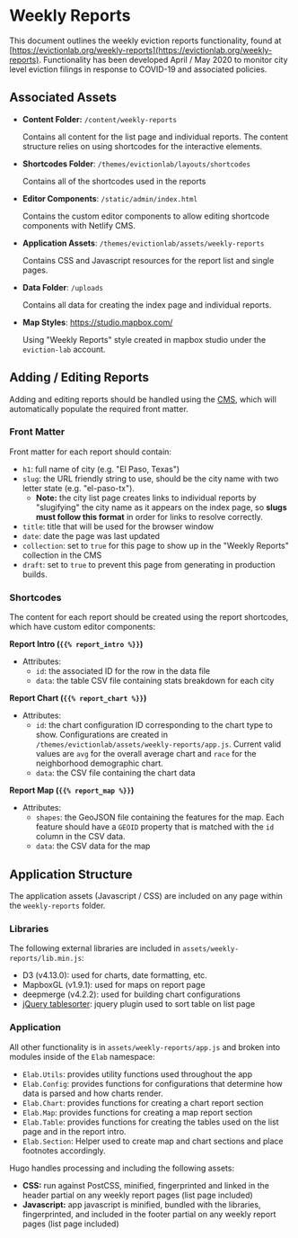 # Weekly Reports

This document outlines the weekly eviction reports functionality, found at [https://evictionlab.org/weekly-reports](https://evictionlab.org/weekly-reports). Functionality has been developed April / May 2020 to monitor city level eviction filings in response to COVID-19 and associated policies.

## Associated Assets

- **Content Folder:** `/content/weekly-reports`

  Contains all content for the list page and individual reports.  The content structure relies on using shortcodes for the interactive elements.

- **Shortcodes Folder**: `/themes/evictionlab/layouts/shortcodes`

  Contains all of the shortcodes used in the reports

- **Editor Components**: `/static/admin/index.html`

  Contains the custom editor components to allow editing shortcode components  with Netlify CMS.

- **Application Assets**:  `/themes/evictionlab/assets/weekly-reports`

  Contains CSS and Javascript resources for the report list and single pages.

- **Data Folder**: `/uploads`

  Contains all data for creating the index page and individual reports.

- **Map Styles**: https://studio.mapbox.com/

  Using "Weekly Reports" style created in mapbox studio under the `eviction-lab` account.

## Adding / Editing Reports

Adding and editing reports should be handled using the [CMS](https://eviction-lab.netlify.app/admin), which will automatically populate the required front matter.

### Front Matter

Front matter for each report should contain:

  - `h1`: full name of city (e.g. "El Paso, Texas")
  - `slug`: the URL friendly string to use, should be the city name with two letter state (e.g. "el-paso-tx"). 
    - **Note:** the city list page creates links to individual reports by "slugifying" the city name as it appears on the index page, so **slugs must follow this format** in order for links to resolve correctly.
  - `title`: title that will be used for the browser window 
  - `date`: date the page was last updated
  - `collection`: set to `true` for this page to show up in the "Weekly Reports" collection in the CMS
  - `draft`: set to `true` to prevent this page from generating in production builds.

### Shortcodes

The content for each report should be created using the report shortcodes, which have custom editor components:

**Report Intro (`{{% report_intro %}}`)**
  - Attributes:
    - `id`: the associated ID for the row in the data file
    - `data`: the table CSV file containing stats breakdown for each city

**Report Chart (`{{% report_chart %}}`)**
  - Attributes:
    - `id`: the chart configuration ID corresponding to the chart type to show. Configurations are created in `/themes/evictionlab/assets/weekly-reports/app.js`. Current valid values are `avg` for the overall average chart and `race` for the neighborhood demographic chart.
    - `data`: the CSV file containing the chart data

**Report Map (`{{% report_map %}}`)**
  - Attributes:
    - `shapes`: the GeoJSON file containing the features for the map. Each feature should have a `GEOID` property that is matched with the `id` column in the CSV data.
    - `data`: the CSV data for the map


## Application Structure

The application assets (Javascript / CSS) are included on any page within the `weekly-reports` folder.

### Libraries

The following external libraries are included in `assets/weekly-reports/lib.min.js`:

  - D3 (v4.13.0): used for charts, date formatting, etc.
  - MapboxGL (v1.9.1): used for maps on report page
  - deepmerge (v4.2.2): used for building chart configurations
  - [jQuery tablesorter](https://github.com/Mottie/tablesorter): jquery plugin used to sort table on list page

### Application

All other functionality is in `assets/weekly-reports/app.js` and broken into modules inside of the `Elab` namespace:

  - `Elab.Utils`: provides utility functions used throughout the app
  - `Elab.Config`: provides functions for configurations that determine how data is parsed and how charts render.
  - `Elab.Chart`: provides functions for creating a chart report section
  - `Elab.Map`: provides functions for creating a map report section
  - `Elab.Table`: provides functions for creating the tables used on the list page and in the report intro. 
  - `Elab.Section`: Helper used to create map and chart sections and place footnotes accordingly.

Hugo handles processing and including the following assets:

  - **CSS:** run against PostCSS, minified, fingerprinted and linked in the header partial on any weekly report pages (list page included)
  - **Javascript:** app javascript is minified, bundled with the libraries,  fingerprinted, and included in the footer partial on any weekly report pages (list page included) 
